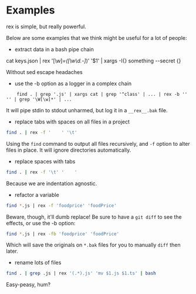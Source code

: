 # Examples

rex is simple, but really powerful.

Below are some examples that we think might be useful for a lot of people:

* extract data in a bash pipe chain

cat keys.json | rex '[\w]*=([\w\d\.-]*)' '$1' | xargs -I{} something --secret {}

Without sed escape headaches

* use the -b option as a logger in a complex chain

```
    find . | grep '.js' | xargs cat | grep '^class' | ... | rex -b '' '' | grep '\W[\w]*' | ...
```

It will pipe stdin to stdout unharmed, but log it in a `__rex__.bak` file.

* replace tabs with spaces on all files in a project

```bash
find . | rex -f '    ' '\t'
```

Using the `find` command to output all files recursively, and `-f` option to alter files in place. It will ignore directories automatically.

* replace spaces with tabs

```bash
find . | rex -f '\t' '    '
```

Because we are indentation agnostic.

* refactor a variable

```bash
find *.js | rex -f 'foodprice' 'foodPrice'
```

Beware, though, it'll dumb replace! Be sure to have a `git diff` to see the effects, or use the -b option:

```bash
find *.js | rex -fb 'foodprice' 'foodPrice'
```

Which will save the originals on `*.bak` files for you to manually `diff` then later.

* rename lots of files

```bash
find . | grep .js | rex '(.*).js' 'mv $1.js $1.ts' | bash
```

Easy-peasy, hum?